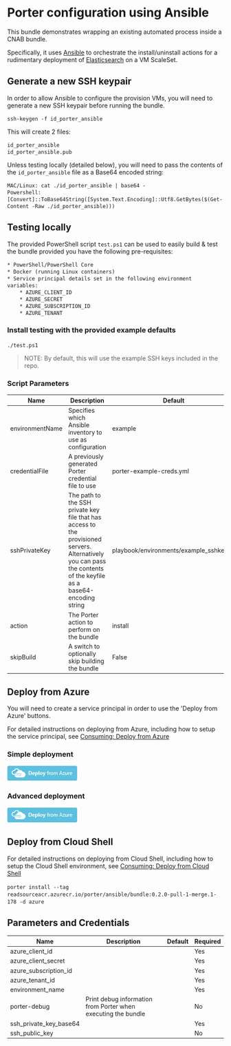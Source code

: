 # Porter configuration using Ansible

This bundle demonstrates wrapping an existing automated process inside a CNAB bundle.

Specifically, it uses [Ansible](https://docs.ansible.com/ansible/latest/index.html) to orchestrate the install/uninstall actions for a rudimentary deployment of [Elasticsearch](https://www.elastic.co/elasticsearch) on a VM ScaleSet.

## Generate a new SSH keypair
In order to allow Ansible to configure the provision VMs, you will need to generate a new SSH keypair before running the bundle.

```
ssh-keygen -f id_porter_ansible
```

This will create 2 files:
```
id_porter_ansible
id_porter_ansible.pub
```

Unless testing locally (detailed below), you will need to pass the contents of the `id_porter_ansible` file as a Base64 encoded string:
```
MAC/Linux: cat ./id_porter_ansible | base64 -
Powershell: [Convert]::ToBase64String([System.Text.Encoding]::Utf8.GetBytes($(Get-Content -Raw ./id_porter_ansible)))
```

## Testing locally

The provided PowerShell script `test.ps1` can be used to easily build & test the bundle provided you have the following pre-requisites:

    * PowerShell/PowerShell Core
    * Docker (running Linux containers)
    * Service principal details set in the following environment variables:
        * AZURE_CLIENT_ID
        * AZURE_SECRET
        * AZURE_SUBSCRIPTION_ID
        * AZURE_TENANT

### Install testing with the provided example defaults
```
./test.ps1
```

>NOTE: By default, this will use the example SSH keys included in the repo.

### Script Parameters
| Name | Description | Default | Required | 
| --- | --- | --- | --- |
environmentName | Specifies which Ansible inventory to use as configuration | example | yes
credentialFile | A previously generated Porter credential file to use | porter-example-creds.yml | yes
sshPrivateKey | The path to the SSH private key file that has access to the provisioned servers.  Alternatively you can pass the contents of the keyfile as a base64-encoding string | playbook/environments/example_sshkey_id | yes
action | The Porter action to perform on the bundle | install | |
skipBuild | A switch to optionally skip building the bundle | False | No


## Deploy from Azure


You will need to create a service principal in order to use the 'Deploy from Azure' buttons.


For detailed instructions on deploying from Azure, including how to setup the service principal, see [Consuming: Deploy from Azure](../../docs/consuming.md#deploy-from-azure)

### Simple deployment


<a href="https://portal.azure.com/#create/Microsoft.Template/uri/https%3A%2F%2Fraw.githubusercontent.com%2FJamesDawson%2Fazure-cnab-quickstarts%2Fporter-ansible%2Fporter%2Fansible%2Fazuredeploy-simple.json" target="_blank"><img src="https://raw.githubusercontent.com/endjin/CNAB.Quickstarts/master/images/Deploy-from-Azure.png"/></a>

### Advanced deployment


<a href="https://portal.azure.com/#create/Microsoft.Template/uri/https%3A%2F%2Fraw.githubusercontent.com%2FJamesDawson%2Fazure-cnab-quickstarts%2Fporter-ansible%2Fporter%2Fansible%2Fazuredeploy-advanced.json" target="_blank"><img src="https://raw.githubusercontent.com/endjin/CNAB.Quickstarts/master/images/Deploy-from-Azure.png"/></a>


## Deploy from Cloud Shell


For detailed instructions on deploying from Cloud Shell, including how to setup the Cloud Shell environment, see [Consuming: Deploy from Cloud Shell](../../docs/consuming.md#deploy-from-cloud-shell)


```porter install --tag readsourceacr.azurecr.io/porter/ansible/bundle:0.2.0-pull-1-merge.1-178 -d azure```


## Parameters and Credentials

 | Name | Description | Default | Required | 
 | --- | --- | --- | --- | 
 | azure_client_id |  |  | Yes
azure_client_secret |  |  | Yes
azure_subscription_id |  |  | Yes
azure_tenant_id |  |  | Yes
environment_name |  |  | Yes
porter-debug | Print debug information from Porter when executing the bundle |  | No
ssh_private_key_base64 |  |  | Yes
ssh_public_key |  |  | No | 
